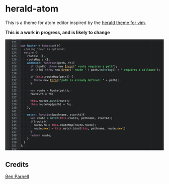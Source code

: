 # herald-atom

This is a theme for atom editor inspired by the [herald theme for vim](http://www.vim.org/scripts/script.php?script_id=2684).

**This is a work in progress, and is likely to change**

![Screenshot](preview.png)

## Credits

[Ben Parnell](https://github.com/benjaminparnell)
